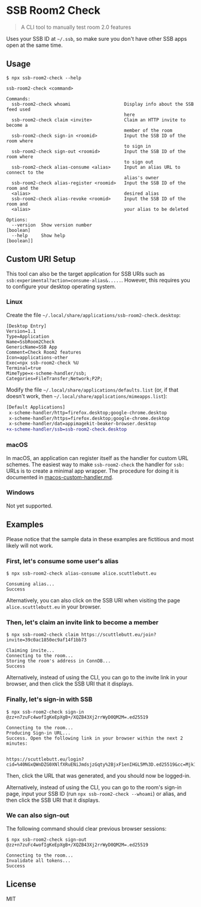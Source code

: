 <!--
SPDX-FileCopyrightText: 2021 Andre Staltz

SPDX-License-Identifier: CC0-1.0
-->

# SSB Room2 Check

> A CLI tool to manually test room 2.0 features

Uses your SSB ID at `~/.ssb`, so make sure you don't have other SSB apps open at the same time.

## Usage

```
$ npx ssb-room2-check --help

ssb-room2-check <command>

Commands:
  ssb-room2-check whoami                    Display info about the SSB feed used
                                            here
  ssb-room2-check claim <invite>            Claim an HTTP invite to become a
                                            member of the room
  ssb-room2-check sign-in <roomid>          Input the SSB ID of the room where
                                            to sign in
  ssb-room2-check sign-out <roomid>         Input the SSB ID of the room where
                                            to sign out
  ssb-room2-check alias-consume <alias>     Input an alias URL to connect to the
                                            alias's owner
  ssb-room2-check alias-register <roomid>   Input the SSB ID of the room and the
  <alias>                                   desired alias
  ssb-room2-check alias-revoke <roomid>     Input the SSB ID of the room and
  <alias>                                   your alias to be deleted

Options:
  --version  Show version number                                       [boolean]
  --help     Show help                                                 [boolean]]
```

## Custom URI Setup

This tool can also be the target application for SSB URIs such as `ssb:experimental?action=consume-alias&.....`. However, this requires you to configure your desktop operating system.

### Linux

Create the file `~/.local/share/applications/ssb-room2-check.desktop`:

```
[Desktop Entry]
Version=1.1
Type=Application
Name=SsbRoom2Check
GenericName=SSB App
Comment=Check Room2 features
Icon=applications-other
Exec=npx ssb-room2-check %U
Terminal=true
MimeType=x-scheme-handler/ssb;
Categories=FileTransfer;Network;P2P;
```

Modify the file `~/.local/share/applications/defaults.list` (or, if that doesn't work, then `~/.local/share/applications/mimeapps.list`):

```diff
[Default Applications]
 x-scheme-handler/http=firefox.desktop;google-chrome.desktop
 x-scheme-handler/https=firefox.desktop;google-chrome.desktop
 x-scheme-handler/dat=appimagekit-beaker-browser.desktop
+x-scheme-handler/ssb=ssb-room2-check.desktop
```

### macOS

In macOS, an application can register itself as the handler for custom URL schemes. The easiest way to make `ssb-room2-check` the handler for `ssb:` URLs is to create a minimal app wrapper. The procedure for doing it is documented in [macos-custom-handler.md](/docs/macOS/macos-custom-handler.md).

### Windows

Not yet supported.

## Examples

Please notice that the sample data in these examples are fictitious and most likely will not work.

### First, let's consume some user's alias

```
$ npx ssb-room2-check alias-consume alice.scuttlebutt.eu

Consuming alias...
Success
```

Alternatively, you can also click on the SSB URI when visiting the page `alice.scuttlebutt.eu` in your browser.

### Then, let's claim an invite link to become a member

```
$ npx ssb-room2-check claim https://scuttlebutt.eu/join?invite=39c0ac1850ec9af14f1bb73

Claiming invite...
Connecting to the room...
Storing the room's address in ConnDB...
Success
```

Alternatively, instead of using the CLI, you can go to the invite link in your browser, and then click the SSB URI that it displays.

### Finally, let's sign-in with SSB

```
$ npx ssb-room2-check sign-in @zz+n7zuFc4wofIgKeEpXgB+/XQZB43Xj2rrWyD0QM2M=.ed25519

Connecting to the room...
Producing Sign-in URL...
Success. Open the following link in your browser within the next 2 minutes:


https://scuttlebutt.eu/login?cid=%40NGxQWnDZG0XNlfXRuENiJmdsjzGqty%2BjxF1enIHGL5M%3D.ed25519&cc=Mjk1GLG3zmhMzwN6GY7JTFIMYEc%2BygXcunMfj4vx%2Fw8%3D
```

Then, click the URL that was generated, and you should now be logged-in.

Alternatively, instead of using the CLI, you can go to the room's sign-in page, input your SSB ID (run `npx ssb-room2-check --whoami`) or alias, and then click the SSB URI that it displays.

### We can also sign-out

The following command should clear previous browser sessions:

```
$ npx ssb-room2-check sign-out @zz+n7zuFc4wofIgKeEpXgB+/XQZB43Xj2rrWyD0QM2M=.ed25519

Connecting to the room...
Invalidate all tokens...
Success
```

## License

MIT
